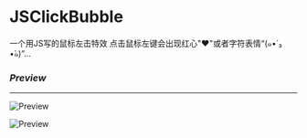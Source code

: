 # JSClickBubble
一个用JS写的鼠标左击特效  点击鼠标左键会出现红心"❤"或者字符表情“(๑•́ ₃ •̀๑)”...

### *Preview*
----

![Preview](https://github.com/djzhao627/JSClickBubble/blob/master/Preview/JSClickBubble.png)


![Preview](https://github.com/djzhao627/JSClickBubble/blob/master/Preview/JSClickBubble02.png)
